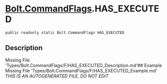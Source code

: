 # [Bolt.CommandFlags](Types/Bolt.CommandFlags.md).HAS_EXECUTED
`public readonly static Bolt.CommandFlags HAS_EXECUTED`
## Description
Missing File 'Types/Bolt.CommandFlags/F/HAS_EXECUTED_Description.md'## Example
Missing File 'Types/Bolt.CommandFlags/F/HAS_EXECUTED_Example.md'
*THIS IS AN AUTOGENERATED FILE, DO NOT EDIT*
